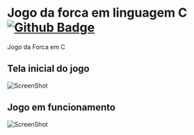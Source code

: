# Jogo da forca em linguagem C [![Github Badge](https://img.shields.io/github/last-commit/Rayxan/Forca)](https://img.shields.io/github/last-commit/Rayxan/Forca)
Jogo da Forca em C

## Tela inicial do jogo

![ScreenShot](https://raw.github.com/Rayxan/Forca/master/img/forca1.png)


## Jogo em funcionamento

![ScreenShot](https://raw.github.com/Rayxan/Forca/master/img/forca2.png)
